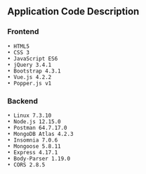 ## Application Code Description

### Frontend

    • HTML5
    • CSS 3
    • JavaScript ES6
    • jQuery 3.4.1
    • Bootstrap 4.3.1
    • Vue.js 4.2.2
    • Popper.js v1

### Backend

    • Linux 7.3.10
    • Node.js 12.15.0
    • Postman 64.7.17.0
    • MongoDB Atlas 4.2.3
    • Insomnia 7.0.6
    • Mongoose 5.8.11
    • Express 4.17.1
    • Body-Parser 1.19.0
    • CORS 2.8.5
